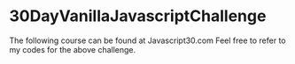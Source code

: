 # 30DayVanillaJavascriptChallenge
The following course can be found at Javascript30.com
Feel free to refer to my codes for the above challenge.
